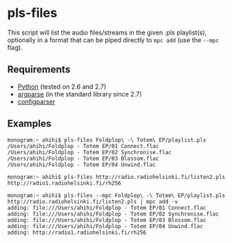 # pls-files

This script will list the audio files/streams in the given .pls playlist(s), optionally in a format that can be piped directly to `mpc add` (use the `--mpc` flag).

## Requirements

- [Python](http://python.org/) (tested on 2.6 and 2.7)
- [argparse](http://code.google.com/p/argparse/) (in the standard library since 2.7)
- [configparser](http://pypi.python.org/pypi/configparser)

## Examples

    monogram:~ ahihi$ pls-files Foldplop\ -\ Totem\ EP/playlist.pls 
    /Users/ahihi/Foldplop - Totem EP/01 Connect.flac
    /Users/ahihi/Foldplop - Totem EP/02 Synchronise.flac
    /Users/ahihi/Foldplop - Totem EP/03 Blossom.flac
    /Users/ahihi/Foldplop - Totem EP/04 Unwind.flac

    monogram:~ ahihi$ pls-files http://radio.radiohelsinki.fi/listen2.pls
    http://radio1.radiohelsinki.fi/rh256

    monogram:~ ahihi$ pls-files --mpc Foldplop\ -\ Totem\ EP/playlist.pls http://radio.radiohelsinki.fi/listen2.pls | mpc add -v
    adding: file:///Users/ahihi/Foldplop - Totem EP/01 Connect.flac
    adding: file:///Users/ahihi/Foldplop - Totem EP/02 Synchronise.flac
    adding: file:///Users/ahihi/Foldplop - Totem EP/03 Blossom.flac
    adding: file:///Users/ahihi/Foldplop - Totem EP/04 Unwind.flac
    adding: http://radio1.radiohelsinki.fi/rh256
